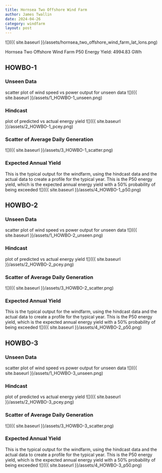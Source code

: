 ```yaml
---
title: Hornsea Two Offshore Wind Farm
author: James Twallin
date: 2024-04-26
category: windfarm
layout: post
---
```

![]({{ site.baseurl }}/assets/hornsea_two_offshore_wind_farm_lat_lons.png)

Hornsea Two Offshore Wind Farm P50 Energy Yield: 4994.83 GWh

HOWBO-1
-------------
### Unseen Data 
scatter plot of wind speed vs power output for unseen data
![]({{ site.baseurl }}/assets/1_HOWBO-1_unseen.png)
### Hindcast 
plot of predicted vs actual energy yield
![]({{ site.baseurl }}/assets/2_HOWBO-1_pcey.png)
### Scatter of Average Daily Generation 

![]({{ site.baseurl }}/assets/3_HOWBO-1_scatter.png)
### Expected Annual Yield 
This is the typical output for the windfarm, using the hindcast data and the actual data to create a profile for the typical year. This is the P50 energy yield, which is the expected annual energy yield with a 50% probability of being exceeded
![]({{ site.baseurl }}/assets/4_HOWBO-1_p50.png)

HOWBO-2
-------------
### Unseen Data 
scatter plot of wind speed vs power output for unseen data
![]({{ site.baseurl }}/assets/1_HOWBO-2_unseen.png)
### Hindcast 
plot of predicted vs actual energy yield
![]({{ site.baseurl }}/assets/2_HOWBO-2_pcey.png)
### Scatter of Average Daily Generation 

![]({{ site.baseurl }}/assets/3_HOWBO-2_scatter.png)
### Expected Annual Yield 
This is the typical output for the windfarm, using the hindcast data and the actual data to create a profile for the typical year. This is the P50 energy yield, which is the expected annual energy yield with a 50% probability of being exceeded
![]({{ site.baseurl }}/assets/4_HOWBO-2_p50.png)

HOWBO-3
-------------
### Unseen Data 
scatter plot of wind speed vs power output for unseen data
![]({{ site.baseurl }}/assets/1_HOWBO-3_unseen.png)
### Hindcast 
plot of predicted vs actual energy yield
![]({{ site.baseurl }}/assets/2_HOWBO-3_pcey.png)
### Scatter of Average Daily Generation 

![]({{ site.baseurl }}/assets/3_HOWBO-3_scatter.png)
### Expected Annual Yield 
This is the typical output for the windfarm, using the hindcast data and the actual data to create a profile for the typical year. This is the P50 energy yield, which is the expected annual energy yield with a 50% probability of being exceeded
![]({{ site.baseurl }}/assets/4_HOWBO-3_p50.png)

